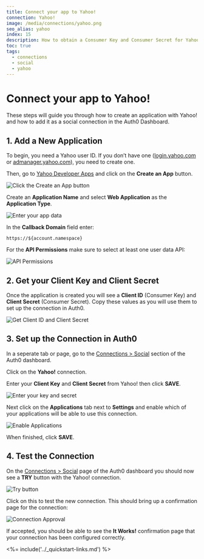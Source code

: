 ```yaml
---
title: Connect your app to Yahoo!
connection: Yahoo!
image: /media/connections/yahoo.png
seo_alias: yahoo
index: 15
description: How to obtain a Consumer Key and Consumer Secret for Yahoo!
toc: true
tags:
  - connections
  - social
  - yahoo
---
```


# Connect your app to Yahoo!

These steps will guide you through how to create an application with Yahoo! and how to add it as a social connection in the Auth0 Dashboard.

## 1. Add a New Application

To begin, you need a Yahoo user ID. If you don’t have one ([login.yahoo.com](https://login.yahoo.com) or [admanager.yahoo.com](https://admanager.yahoo.com)), you need to create one.

Then, go to [Yahoo Developer Apps](https://developer.yahoo.com/apps/) and click on the **Create an App** button.

![Click the Create an App button](/media/articles/connections/social/yahoo/create-an-app.png)

Create an **Application Name** and select **Web Application** as the **Application Type**. 

![Enter your app data](/media/articles/connections/social/yahoo/enter-fields.png)

In the **Callback Domain** field enter:

`https://${account.namespace}`

For the **API Permissions** make sure to select at least one user data API:

![API Permissions](/media/articles/connections/social/yahoo/api-permissions.png)

## 2. Get your **Client Key** and **Client Secret**

Once the application is created you will see a **Client ID** (Consumer Key) and **Client Secret** (Consumer Secret). Copy these values as you will use them to set up the connection in Auth0.

![Get Client ID and Client Secret](/media/articles/connections/social/yahoo/client-id-and-secret.png)

## 3. Set up the Connection in Auth0

In a seperate tab or page, go to the [Connections > Social](${manage_url}/#/connections/social) section of the Auth0 dashboard.

Click on the **Yahoo!** connection.

Enter your **Client Key** and **Client Secret** from Yahoo! then click **SAVE**.

![Enter your key and secret](/media/articles/connections/social/yahoo/setup-connection.png)

Next click on the **Applications** tab next to **Settings** and enable which of your applications will be able to use this connection.

![Enable Applications](/media/articles/connections/social/yahoo/enable-clients.png)

When finished, click **SAVE**.

## 4. Test the Connection

On the [Connections > Social](${manage_url}/#/connections/social) page of the Auth0 dashboard you should now see a **TRY** button with the Yahoo! connection.

![Try button](/media/articles/connections/social/yahoo/try-button.png)

Click on this to test the new connection. This should bring up a confirmation page for the connection:

![Connection Approval](/media/articles/connections/social/yahoo/approve-connection.png)

If accepted, you should be able to see the **It Works!** confirmation page that your connection has been configured correctly.

<%= include('../_quickstart-links.md') %>


